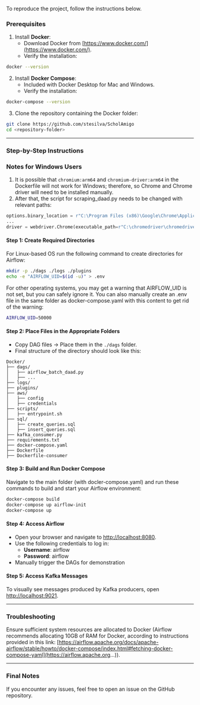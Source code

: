 To reproduce the project, follow the instructions below.

### **Prerequisites**

1. Install **Docker**:
    - Download Docker from [https://www.docker.com/](https://www.docker.com/).
    - Verify the installation:

```bash
docker --version
```

2. Install **Docker Compose**:
    - Included with Docker Desktop for Mac and Windows.
    - Verify the installation:

```bash
docker-compose --version
```

3. Clone the repository containing the Docker folder:

```bash
git clone https://github.com/stesilva/ScholAmigo
cd <repository-folder>
```


---

### **Step-by-Step Instructions**

### **Notes for Windows Users**

1. It is possible that `chromium:arm64` and `chromium-driver:arm64` in the Dockerfile will not work for Windows; therefore, so Chrome and Chrome driver will need to be installed manually.
2. After that, the script for scraping_daad.py needs to be changed with relevant paths:
   
```python
options.binary_location = r"C:\Program Files (x86)\Google\Chrome\Application\chrome.exe"
...
driver = webdriver.Chrome(executable_path=r"C:\chromedriver\chromedriver.exe", options=options)
```

#### **Step 1: Create Required Directories**

For Linux-based OS run the following command to create directories for Airflow:

```bash
mkdir -p ./dags ./logs ./plugins
echo -e "AIRFLOW_UID=$(id -u)" > .env
```
For other operating systems, you may get a warning that AIRFLOW_UID is not set, but you can safely ignore it. You can also manually create an .env file in the same folder as docker-compose.yaml with this content to get rid of the warning:

```bash
AIRFLOW_UID=50000
```

#### **Step 2: Place Files in the Appropriate Folders**

- Copy DAG files → Place them in the `./dags` folder.
- Final structure of the directory should look like this:

```
Docker/
├── dags/
│   ├── airflow_batch_daad.py
│   ├── ...
├── logs/
├── plugins/
├── aws/
│   ├── config
│   ├── credentials
├── scripts/
│   ├── entrypoint.sh
├── sql/
│   ├── create_queries.sql
│   ├── insert_queries.sql
├── kafka_consumer.py
├── requirements.txt
├── docker-compose.yaml
├── Dockerfile
├── Dockerfile-consumer
```

#### **Step 3: Build and Run Docker Compose**

Navigate to the main folder (with docler-compose.yaml) and run these commands to build and start your Airflow environment:

```bash
docker-compose build
docker-compose up airflow-init
docker-compose up
```


#### **Step 4: Access Airflow**

- Open your browser and navigate to [http://localhost:8080](http://localhost:8080).
- Use the following credentials to log in:
    - **Username**: airflow
    - **Password**: airflow
- Manually trigger the DAGs for demonstration


#### **Step 5: Access Kafka Messages**

To visually see messages produced by Kafka producers, open [http://localhost:9021](http://localhost:9021).

---

### **Troubleshooting**

Ensure sufficient system resources are allocated to Docker (Airflow recommends allocating 10GB of RAM for Docker, according to instructions provided in this link: [https://airflow.apache.org/docs/apache-airflow/stable/howto/docker-compose/index.html#fetching-docker-compose-yaml](https://airflow.apache.org...)).

---

### Final Notes

If you encounter any issues, feel free to open an issue on the GitHub repository.
